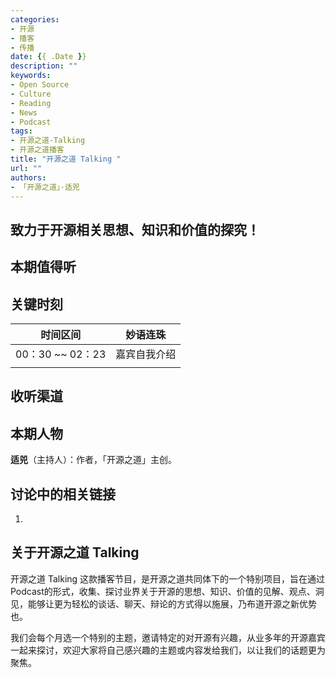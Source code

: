 ```yaml
---
categories:
- 开源
- 播客
- 传播
date: {{ .Date }}
description: ""
keywords:
- Open Source
- Culture
- Reading
- News
- Podcast
tags:
- 开源之道-Talking
- 开源之道播客
title: "开源之道 Talking "
url: ""
authors:
- 「开源之道」·适兕
---
```


## 致力于开源相关思想、知识和价值的探究！

## 本期值得听



## 关键时刻

| 时间区间         | 妙语连珠     |
| ---------------- | ------------ |
| 00：30 ~~ 02：23 | 嘉宾自我介绍 |
|                  |              |

##  收听渠道

## 本期人物

**适兕**（主持人）：作者，「开源之道」主创。



## 讨论中的相关链接

1. 

## 关于开源之道 Talking

开源之道 Talking 这款播客节目，是开源之道共同体下的一个特别项目，旨在通过Podcast的形式，收集、探讨业界关于开源的思想、知识、价值的见解、观点、洞见，能够让更为轻松的谈话、聊天、辩论的方式得以施展，乃布道开源之新优势也。

我们会每个月选一个特别的主题，邀请特定的对开源有兴趣，从业多年的开源嘉宾一起来探讨，欢迎大家将自己感兴趣的主题或内容发给我们，以让我们的话题更为聚焦。
